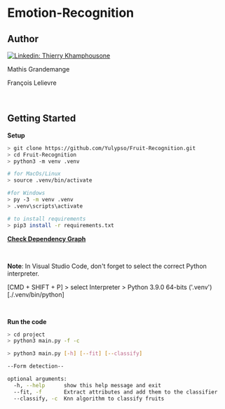 # Emotion-Recognition

## Author

[![Linkedin: Thierry Khamphousone](https://img.shields.io/badge/-Thierry_Khamphousone-blue?style=flat-square&logo=Linkedin&logoColor=white&link=https://www.linkedin.com/in/tkhamphousone/)](https://www.linkedin.com/in/tkhamphousone)

Mathis Grandemange

François Lelievre

<br/>

## Getting Started

__Setup__
```bash
> git clone https://github.com/Yulypso/Fruit-Recognition.git
> cd Fruit-Recognition
> python3 -m venv .venv

# for MacOs/Linux
> source .venv/bin/activate

#for Windows
> py -3 -m venv .venv
> .venv\scripts\activate

# to install requirements 
> pip3 install -r requirements.txt
```

__[Check Dependency Graph](https://github.com/Yulypso/Fruit-Recognition/network/dependencies)__

<br/>

__Note__: In Visual Studio Code, don't forget to select the correct Python interpreter. <br/>

[CMD + SHIFT + P] > select Interpreter > Python 3.9.0 64-bits ('.venv') [./.venv/bin/python]

<br/>

__Run the code__
```bash
> cd project
> python3 main.py -f -c
```

```bash
> python3 main.py [-h] [--fit] [--classify]

--Form detection--

optional arguments:
  -h, --help      show this help message and exit
  --fit, -f       Extract attributes and add them to the classifier
  --classify, -c  Knn algorithm to classify fruits
```